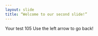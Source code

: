 ```yaml
---
layout: slide
title: “Welcome to our second slide!”
---
```

Your test 105
Use the left arrow to go back!
